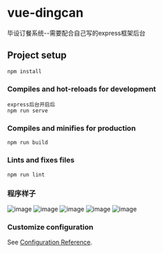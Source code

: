 # vue-dingcan
毕设订餐系统--需要配合自己写的express框架后台
## Project setup
```
npm install
```

### Compiles and hot-reloads for development
```
express后台开启后
npm run serve

```

### Compiles and minifies for production
```
npm run build
```

### Lints and fixes files
```
npm run lint
```
### 程序样子
![image](https://user-images.githubusercontent.com/68938670/169760999-1fd57bf2-6d41-430e-b41a-7600463822e4.png)
![image](https://user-images.githubusercontent.com/68938670/169760975-e72b3484-00e9-4099-a2ea-0be991e876e3.png)
![image](https://user-images.githubusercontent.com/68938670/169761163-bcd71131-449b-475a-bb05-f062ecc04175.png)
![image](https://user-images.githubusercontent.com/68938670/169761263-3aa79b18-9be4-488c-afa3-617ff75fc8bc.png)
![image](https://user-images.githubusercontent.com/68938670/169761285-cd505822-514f-4d83-8c8a-6e4ce8035e5a.png)





### Customize configuration
See [Configuration Reference](https://cli.vuejs.org/config/).
